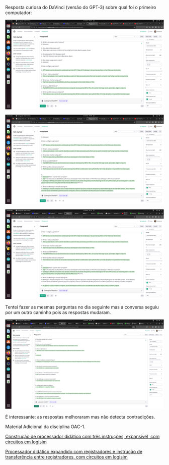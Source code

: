 Resposta curiosa do DaVinci (versão do GPT-3) sobre qual foi o primeiro computador:
	
![](Tela-2023-03-02%2017-33-49.png)

![](Tela-2023-03-02%2017-38-06.png)

![](Tela-2023-03-02%2019-16-05.png)

Tentei fazer as mesmas perguntas no dia seguinte mas a conversa seguiu por um outro caminho pois as respostas mudaram.

![](Tela-2023-03-03%2016-48-11.png)

É interessante: as respostas melhoraram mas não detecta contradições.

Material Adicional da disciplina OAC-1.

[Construção de processador didático com três instruções, expansível, com circuitos em logisim](meuProcessador)

[Processador didático expandido com registradores e instrução de transferência entre registradores, com circuitos em logisim](meuProcessadorComRegistradores)

